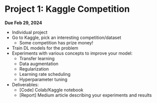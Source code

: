 # Project 1: Kaggle Competition
**Due Feb 29, 2024**

- Individual project
- Go to Kaggle, pick an interesting competition/dataset
    - Some competition has prize money!
- Train DL models for the problem
- Experiments with various concepts to improve your model:
    - Transfer learning
    - Data augmentation
    - Regularization
    - Learning rate scheduling
    - Hyperparameter tuning
- Deliverables:
    - [Code] Colab/Kaggle notebook
    - [Report] Medium article describing your experiments and results
